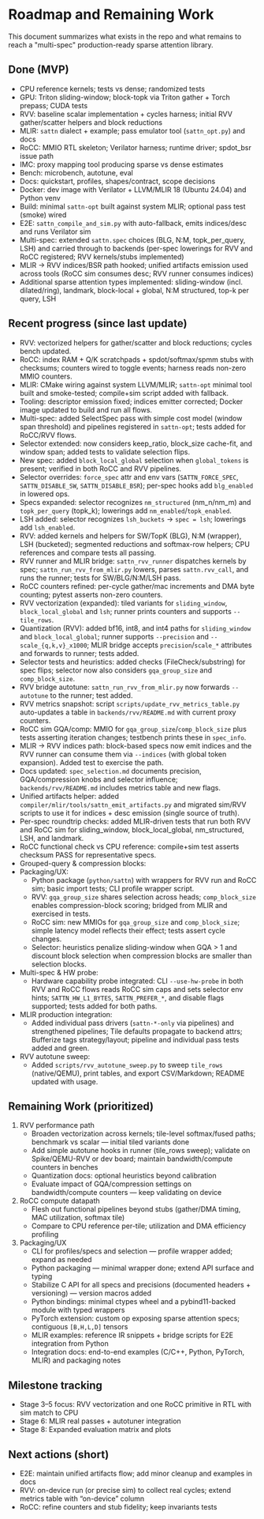 # Roadmap and Remaining Work

This document summarizes what exists in the repo and what remains to reach a "multi-spec" production-ready sparse attention library.

## Done (MVP)
- CPU reference kernels; tests vs dense; randomized tests
- GPU: Triton sliding-window; block-topk via Triton gather + Torch prepass; CUDA tests
- RVV: baseline scalar implementation + cycles harness; initial RVV gather/scatter helpers and block reductions
- MLIR: `sattn` dialect + example; pass emulator tool (`sattn_opt.py`) and docs
- RoCC: MMIO RTL skeleton; Verilator harness; runtime driver; spdot_bsr issue path
- IMC: proxy mapping tool producing sparse vs dense estimates
- Bench: microbench, autotune, eval
- Docs: quickstart, profiles, shapes/contract, scope decisions
 - Docker: dev image with Verilator + LLVM/MLIR 18 (Ubuntu 24.04) and Python venv
 - Build: minimal `sattn-opt` built against system MLIR; optional pass test (smoke) wired
 - E2E: `sattn_compile_and_sim.py` with auto-fallback, emits indices/desc and runs Verilator sim
 - Multi-spec: extended `sattn.spec` choices (BLG, N:M, topk_per_query, LSH) and carried through to backends (per-spec lowerings for RVV and RoCC registered; RVV kernels/stubs implemented)
 - MLIR → RVV indices/BSR path hooked; unified artifacts emission used across tools (RoCC sim consumes desc; RVV runner consumes indices)
 - Additional sparse attention types implemented: sliding-window (incl. dilated/ring), landmark, block-local + global, N:M structured, top-k per query, LSH

## Recent progress (since last update)
 - RVV: vectorized helpers for gather/scatter and block reductions; cycles bench updated.
 - RoCC: index RAM + Q/K scratchpads + spdot/softmax/spmm stubs with checksums; counters wired to toggle events; harness reads non-zero MMIO counters.
 - MLIR: CMake wiring against system LLVM/MLIR; `sattn-opt` minimal tool built and smoke-tested; compile+sim script added with fallback.
 - Tooling: descriptor emission fixed; indices emitter corrected; Docker image updated to build and run all flows.
 - Multi-spec: added SelectSpec pass with simple cost model (window span threshold) and pipelines registered in `sattn-opt`; tests added for RoCC/RVV flows.
 - Selector extended: now considers keep_ratio, block_size cache-fit, and window span; added tests to validate selection flips.
 - New spec: added `block_local_global` selection when `global_tokens` is present; verified in both RoCC and RVV pipelines.
 - Selector overrides: `force_spec` attr and env vars (`SATTN_FORCE_SPEC`, `SATTN_DISABLE_SW`, `SATTN_DISABLE_BSR`); per-spec hooks add `blg_enabled` in lowered ops.
 - Specs expanded: selector recognizes `nm_structured` (nm_n/nm_m) and `topk_per_query` (topk_k); lowerings add `nm_enabled`/`topk_enabled`.
 - LSH added: selector recognizes `lsh_buckets` → `spec = lsh`; lowerings add `lsh_enabled`.
 - RVV: added kernels and helpers for SW/TopK (BLG), N:M (wrapper), LSH (bucketed); segmented reductions and softmax-row helpers; CPU references and compare tests all passing.
 - RVV runner and MLIR bridge: `sattn_rvv_runner` dispatches kernels by spec; `sattn_run_rvv_from_mlir.py` lowers, parses `sattn.rvv_call`, and runs the runner; tests for SW/BLG/N:M/LSH pass.
 - RoCC counters refined: per-cycle gather/mac increments and DMA byte counting; pytest asserts non-zero counters.
 - RVV vectorization (expanded): tiled variants for `sliding_window`, `block_local_global` and `lsh`; runner prints counters and supports `--tile_rows`.
 - Quantization (RVV): added bf16, int8, and int4 paths for `sliding_window` and `block_local_global`; runner supports `--precision` and `--scale_{q,k,v}_x1000`; MLIR bridge accepts `precision`/`scale_*` attributes and forwards to runner; tests added.
 - Selector tests and heuristics: added checks (FileCheck/substring) for spec flips; selector now also considers `gqa_group_size` and `comp_block_size`.
 - RVV bridge autotune: `sattn_run_rvv_from_mlir.py` now forwards `--autotune` to the runner; test added.
 - RVV metrics snapshot: script `scripts/update_rvv_metrics_table.py` auto-updates a table in `backends/rvv/README.md` with current proxy counters.
 - RoCC sim GQA/comp: MMIO for `gqa_group_size`/`comp_block_size` plus tests asserting iteration changes; testbench prints these in `spec_info`.
 - MLIR → RVV indices path: block-based specs now emit indices and the RVV runner can consume them via `--indices` (with global token expansion). Added test to exercise the path.
 - Docs updated: `spec_selection.md` documents precision, GQA/compression knobs and selector influence; `backends/rvv/README.md` includes metrics table and new flags.
 - Unified artifacts helper: added `compiler/mlir/tools/sattn_emit_artifacts.py` and migrated sim/RVV scripts to use it for indices + desc emission (single source of truth).
 - Per-spec roundtrip checks: added MLIR-driven tests that run both RVV and RoCC sim for sliding_window, block_local_global, nm_structured, LSH, and landmark.
 - RoCC functional check vs CPU reference: compile+sim test asserts checksum PASS for representative specs.
 - Grouped-query & compression blocks:
 - Packaging/UX:
   - Python package (`python/sattn`) with wrappers for RVV run and RoCC sim; basic import tests; CLI profile wrapper script.
   - RVV: `gqa_group_size` shares selection across heads; `comp_block_size` enables compression-block scoring; bridged from MLIR and exercised in tests.
   - RoCC sim: new MMIOs for `gqa_group_size` and `comp_block_size`; simple latency model reflects their effect; tests assert cycle changes.
   - Selector: heuristics penalize sliding-window when GQA > 1 and discount block selection when compression blocks are smaller than selection blocks.
 - Multi-spec & HW probe:
   - Hardware capability probe integrated: CLI `--use-hw-probe` in both RVV and RoCC flows reads RoCC sim caps and sets selector env hints; `SATTN_HW_L1_BYTES`, `SATTN_PREFER_*`, and disable flags supported; tests added for both paths.
 - MLIR production integration:
   - Added individual pass drivers (`sattn-*-only` via pipelines) and strengthened pipelines; Tile defaults propagate to backend attrs; Bufferize tags strategy/layout; pipeline and individual pass tests added and green.
 - RVV autotune sweep:
   - Added `scripts/rvv_autotune_sweep.py` to sweep `tile_rows` (native/QEMU), print tables, and export CSV/Markdown; README updated with usage.

## Remaining Work (prioritized)
1) RVV performance path
   - Broaden vectorization across kernels; tile-level softmax/fused paths; benchmark vs scalar — initial tiled variants done
   - Add simple autotune hooks in runner (tile_rows sweep); validate on Spike/QEMU-RVV or dev board; maintain bandwidth/compute counters in benches
   - Quantization docs: optional heuristics beyond calibration
   - Evaluate impact of GQA/compression settings on bandwidth/compute counters — keep validating on device
2) RoCC compute datapath
   - Flesh out functional pipelines beyond stubs (gather/DMA timing, MAC utilization, softmax tile)
   - Compare to CPU reference per-tile; utilization and DMA efficiency profiling
3) Packaging/UX
   - CLI for profiles/specs and selection — profile wrapper added; expand as needed
   - Python packaging — minimal wrapper done; extend API surface and typing
   - Stabilize C API for all specs and precisions (documented headers + versioning) — version macros added
   - Python bindings: minimal ctypes wheel and a pybind11-backed module with typed wrappers
   - PyTorch extension: custom op exposing sparse attention specs; contiguous `[B,H,L,D]` tensors
   - MLIR examples: reference IR snippets + bridge scripts for E2E integration from Python
   - Integration docs: end-to-end examples (C/C++, Python, PyTorch, MLIR) and packaging notes

## Milestone tracking
- Stage 3–5 focus: RVV vectorization and one RoCC primitive in RTL with sim match to CPU
- Stage 6: MLIR real passes + autotuner integration
- Stage 8: Expanded evaluation matrix and plots

## Next actions (short)
 - E2E: maintain unified artifacts flow; add minor cleanup and examples in docs
 - RVV: on-device run (or precise sim) to collect real cycles; extend metrics table with “on-device” column
 - RoCC: refine counters and stub fidelity; keep invariants tests
